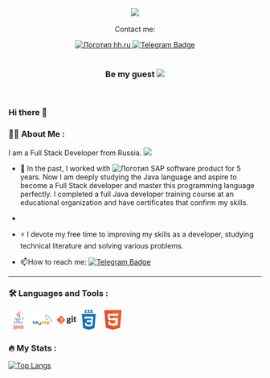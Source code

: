<div id="header" align="center">
  <img src="https://media.giphy.com/media/M9gbBd9nbDrOTu1Mqx/giphy.gif" width="100"/>
  <p>Contact me:</p>
</div>

<div id="badges" align="center">
 <a href="https://malahovka.hh.ru/resume/a69dfc14ff0b401c200039ed1f4b493869366f?hhtmFrom=account_login" >
 <img src="https://toplogos.ru/images/thumbs/preview-logo-hh-ru.png"  alt="Логотип hh.ru" width="40px" height="40px" />
  </a>
  <a href="https://t.me/RVRoman">
  <img src="https://img.shields.io/badge/Telegram-blue?style=for-the-badge&logo=telegram&logoColor=white" alt="Telegram Badge" width="150px" height="40px"/>
  </a>
  <br>
  <img src="https://komarev.com/ghpvc/?username=rvr0man&style=plastic-square&color=blue" alt=""/>
</div>



<h3 align ="center">
  Be my guest
  <img src="https://media.giphy.com/media/YRVxMztzdMb0t7PTBw/giphy.gif" width="40px"/>
</h3>

<br>



### Hi there 👋

### :man_technologist: About Me :
I am a Full Stack Developer from Russia. <img src="https://media.giphy.com/media/qylEpU6DdBJ90tmAJm/giphy.gif" width="60"> 
        
- :telescope: In the past, I worked with <img src="https://upload.wikimedia.org/wikipedia/commons/8/8f/SAP-Logo.svg"  alt="Логотип SAP" width="40px" height="20px" /> software product for 5 years. Now I am deeply studying the Java language and aspire to become a Full Stack developer and master this programming language perfectly. I completed a full Java developer training course at an educational organization and have certificates that confirm my skills.
- 
- :zap: I devote my free time to improving my skills as a developer, studying technical literature and solving various problems.

- :mailbox:How to reach me: [![Telegram Badge](https://img.shields.io/badge/Telegram-blue?style=for-the-badge&logo=telegram&logoColor=white)](https://t.me/RVRoman)


---

### :hammer_and_wrench: Languages and Tools :
<div>
  <img src="https://github.com/devicons/devicon/blob/master/icons/java/java-original-wordmark.svg" title="Java" alt="Java" width="40" height="40"/>&nbsp;
  <img src="https://github.com/devicons/devicon/blob/master/icons/mysql/mysql-original-wordmark.svg" title="MySQL"  alt="MySQL" width="40" height="40"/>&nbsp;
  <img src="https://github.com/devicons/devicon/blob/master/icons/git/git-original-wordmark.svg" title="Git" **alt="Git" width="40" height="40"/>
  <img src="https://github.com/devicons/devicon/blob/master/icons/css3/css3-plain-wordmark.svg"  title="CSS3" alt="CSS" width="40" height="40"/>&nbsp;
  <img src="https://github.com/devicons/devicon/blob/master/icons/html5/html5-original.svg" title="HTML5" alt="HTML" width="40" height="40"/>&nbsp;
  </div>


### :fire: My Stats :

[![Top Langs](https://github-readme-stats.vercel.app/api/top-langs/?username=rvr0man&layout=compact&theme=vision-friendly-dark)](https://github.com/anuraghazra/github-readme-stats)
<!--
**RVR0MAN/RVR0MAN** is a ✨ _special_ ✨ repository because its `README.md` (this file) appears on your GitHub profile.

Here are some ideas to get you started:

- 🔭 I’m currently working on ...
- 🌱 I’m currently learning ...
- 👯 I’m looking to collaborate on ...
- 🤔 I’m looking for help with ...
- 💬 Ask me about ...
- 📫 How to reach me: ...
- 😄 Pronouns: ...
- ⚡ Fun fact: ...
-->
